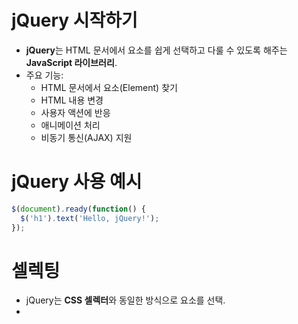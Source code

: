 # jQuery 시작하기
- **jQuery**는 HTML 문서에서 요소를 쉽게 선택하고 다룰 수 있도록 해주는 **JavaScript 라이브러리**.
- 주요 기능:
  - HTML 문서에서 요소(Element) 찾기
  - HTML 내용 변경
  - 사용자 액션에 반응
  - 애니메이션 처리
  - 비동기 통신(AJAX) 지원

# jQuery 사용 예시
```javascript
$(document).ready(function() {
  $('h1').text('Hello, jQuery!');
});
```

# 셀렉팅
- jQuery는 **CSS 셀렉터**와 동일한 방식으로 요소를 선택.
- 
